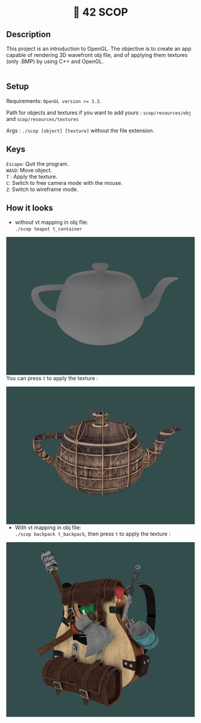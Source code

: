 <h1 align="center">📖 42 SCOP</h1>

## Description

This project is an introduction to OpenGL. The objective is to create an app capable of rendering 3D wavefront obj file, and of applying them textures (only .BMP) by using C++ and OpenGL.<br/>
<br/>

## Setup
Requirements: `OpenGL version >= 3.3`.<br/>

Path for objects and textures if you want to add yours : `scop/resources/obj` and `scop/resources/textures` <br/>

Args : `./scop [object] [texture]` without the file extension.

## Keys

`Escape`: Quit the program.<br/>
`WASD`: Move object.<br/>
`T` : Apply the texture.<br/>
`C`: Switch to free camera mode with the mouse.<br/>
`Z`: Switch to wireframe mode.<br/>

## How it looks

- without vt mapping in obj file:<br/>
`./scop teapot t_container`<br/>

<img src="resources/screenshots/teapot1.png"
     alt="teapot screenshot"
     style="float: left; margin-right: 10px;" /><br/>


You can press `t` to apply the texture :


<img src="resources/screenshots/teapot2.png"
     alt="teapot screenshot"
     style="float: left; margin-right: 10px;" />
<br/>

- With vt mapping in obj file:<br/>
`./scop backpack t_backpack`, then press `t` to apply the texture :<br/>

<img src="resources/screenshots/backpack.png"
     alt="backpack screenshot"
     style="float: left; margin-right: 10px;" />
<br/>
